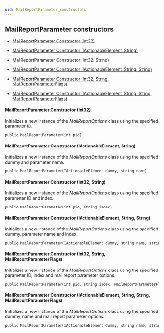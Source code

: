 ```yaml
---
uid: MailReportParameter_constructors
---
```


## MailReportParameter constructors

- [MailReportParameter Constructor (Int32)](#mailreportparameter-constructor-int32)

- [MailReportParameter Constructor (IActionableElement, String)](#mailreportparameter-constructor-iactionableelement-string)

- [MailReportParameter Constructor (Int32, String)](#mailreportparameter-constructor-int32-string)

- [MailReportParameter Constructor (IActionableElement, String, String)](#mailreportparameter-constructor-iactionableelement-string-string)

- [MailReportParameter Constructor (Int32, String, MailReportParameterFlags)](#mailreportparameter-constructor-int32-string-mailreportparameterflags)

- [MailReportParameter Constructor (IActionableElement, String, String, MailReportParameterFlags)](#mailreportparameter-constructor-iactionableelement-string-string-mailreportparameterflags)

#### MailReportParameter Constructor (Int32)

Initializes a new instance of the *MailReportOptions* class using the specified parameter ID.

```txt
public MailReportParameter(int pid)
```

#### MailReportParameter Constructor (IActionableElement, String)

Initializes a new instance of the *MailReportOptions* class using the specified dummy and parameter name.

```txt
public MailReportParameter(IActionableElement dummy, string name)
```

#### MailReportParameter Constructor (Int32, String)

Initializes a new instance of the *MailReportOptions* class using the specified parameter ID and index.

```txt
public MailReportParameter(int pid, string index)
```

#### MailReportParameter Constructor (IActionableElement, String, String)

Initializes a new instance of the *MailReportOptions* class using the specified dummy, parameter name and index.

```txt
public MailReportParameter(IActionableElement dummy, string name, string index)
```

#### MailReportParameter Constructor (Int32, String, MailReportParameterFlags)

Initializes a new instance of the *MailReportOptions* class using the specified parameter ID, index and mail report parameter options.

```txt
public MailReportParameter(int pid, string index, MailReportParameterFlags options)
```

#### MailReportParameter Constructor (IActionableElement, String, String, MailReportParameterFlags)

Initializes a new instance of the *MailReportOptions* class using the specified dummy, name and mail report parameter options.

```txt
public MailReportParameter(IActionableElement dummy, string name, string index, MailReportParameterFlags options)
```

